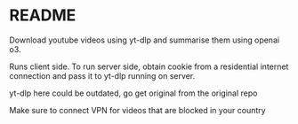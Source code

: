 # README

Download youtube videos using yt-dlp and summarise them using openai o3.

Runs client side. To run server side, obtain cookie from a residential internet connection and pass it to yt-dlp running on server.


yt-dlp here could be outdated, go get original from the original repo


Make sure to connect VPN for videos that are blocked in your country
